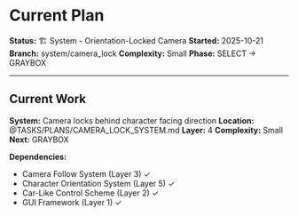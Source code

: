 # Current Plan

**Status:** 🏗️ System - Orientation-Locked Camera
**Started:** 2025-10-21
**Branch:** system/camera_lock
**Complexity:** Small
**Phase:** SELECT → GRAYBOX

---

## Current Work

**System:** Camera locks behind character facing direction
**Location:** @TASKS/PLANS/CAMERA_LOCK_SYSTEM.md
**Layer:** 4
**Complexity:** Small
**Next:** GRAYBOX

**Dependencies:**
- Camera Follow System (Layer 3) ✓
- Character Orientation System (Layer 5) ✓
- Car-Like Control Scheme (Layer 2) ✓
- GUI Framework (Layer 1) ✓

